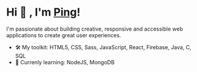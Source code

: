 # Hi 👋 , I'm [Ping](https://www.linkedin.com/in/pingyuuu/)!

I'm passionate about building creative, responsive and accessible web applications to create great user experiences. 

- 🛠 My toolkit: HTML5, CSS, Sass, JavaScript, React, Firebase, Java, C, SQL
- 📕 Currenly learning: NodeJS, MongoDB
